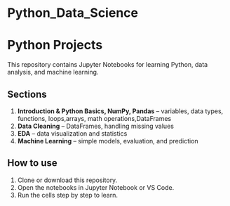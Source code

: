 # Python_Data_Science
# Python Projects

This repository contains Jupyter Notebooks for learning Python, data analysis, and machine learning.

## Sections

1. **Introduction & Python Basics, NumPy, Pandas** – variables, data types, functions, loops,arrays, math operations,DataFrames
2. **Data Cleaning** – DataFrames, handling missing values
4. **EDA** – data visualization and statistics
5. **Machine Learning** – simple models, evaluation, and prediction

## How to use

1. Clone or download this repository.
2. Open the notebooks in Jupyter Notebook or VS Code.
3. Run the cells step by step to learn.

